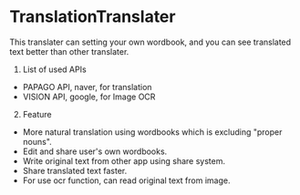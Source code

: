 # TranslationTranslater

This translater can setting your own wordbook, and you can see translated text better than other translater.


1. List of used APIs
* PAPAGO API, naver, for translation
* VISION API, google, for Image OCR

2. Feature
* More natural translation using wordbooks which is excluding "proper nouns".
* Edit and share user's own wordbooks.
* Write original text from other app using share system.
* Share translated text faster.
* For use ocr function, can read original text from image.
